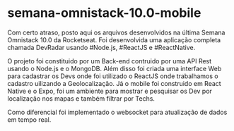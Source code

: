 # semana-omnistack-10.0-mobile
Com certo atraso, posto aqui os arquivos desenvolvidos na última Semana Omnistack 10.0 da Rocketseat. Foi desenvolvida uma aplicação completa chamada DevRadar usando #Node.js, #ReactJS e #ReactNative.

O projeto foi constituido por um Back-end contruido por uma API Rest usando o Node.js e o MongoDB. Além disso foi criada uma interface Web para cadastrar os Devs onde foi utilizado o ReactJS onde trabalhamos o cadastro uilizando a Geolocalização. Já o mobile foi construido em React Native e o Expo, foi um ambiente para mostrar e pesquisar os Dev por localização nos mapas e também filtrar por Techs.

Como diferencial foi implementado o websocket para atualização de dados em tempo real.
